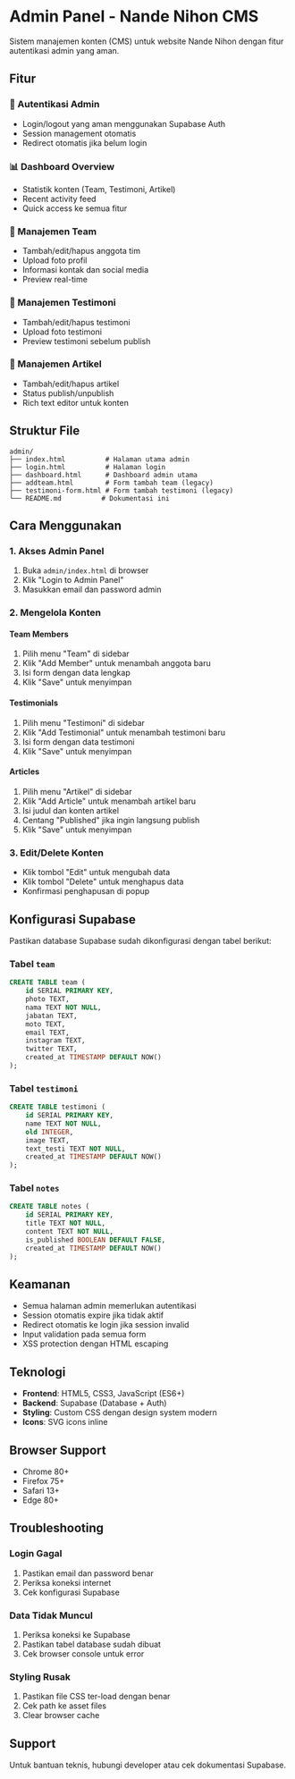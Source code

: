 # Admin Panel - Nande Nihon CMS

Sistem manajemen konten (CMS) untuk website Nande Nihon dengan fitur autentikasi admin yang aman.

## Fitur

### 🔐 Autentikasi Admin
- Login/logout yang aman menggunakan Supabase Auth
- Session management otomatis
- Redirect otomatis jika belum login

### 📊 Dashboard Overview
- Statistik konten (Team, Testimoni, Artikel)
- Recent activity feed
- Quick access ke semua fitur

### 👥 Manajemen Team
- Tambah/edit/hapus anggota tim
- Upload foto profil
- Informasi kontak dan social media
- Preview real-time

### 💬 Manajemen Testimoni
- Tambah/edit/hapus testimoni
- Upload foto testimoni
- Preview testimoni sebelum publish

### 📝 Manajemen Artikel
- Tambah/edit/hapus artikel
- Status publish/unpublish
- Rich text editor untuk konten

## Struktur File

```
admin/
├── index.html          # Halaman utama admin
├── login.html          # Halaman login
├── dashboard.html      # Dashboard admin utama
├── addteam.html        # Form tambah team (legacy)
├── testimoni-form.html # Form tambah testimoni (legacy)
└── README.md          # Dokumentasi ini
```

## Cara Menggunakan

### 1. Akses Admin Panel
1. Buka `admin/index.html` di browser
2. Klik "Login to Admin Panel"
3. Masukkan email dan password admin

### 2. Mengelola Konten

#### Team Members
1. Pilih menu "Team" di sidebar
2. Klik "Add Member" untuk menambah anggota baru
3. Isi form dengan data lengkap
4. Klik "Save" untuk menyimpan

#### Testimonials
1. Pilih menu "Testimoni" di sidebar
2. Klik "Add Testimonial" untuk menambah testimoni baru
3. Isi form dengan data testimoni
4. Klik "Save" untuk menyimpan

#### Articles
1. Pilih menu "Artikel" di sidebar
2. Klik "Add Article" untuk menambah artikel baru
3. Isi judul dan konten artikel
4. Centang "Published" jika ingin langsung publish
5. Klik "Save" untuk menyimpan

### 3. Edit/Delete Konten
- Klik tombol "Edit" untuk mengubah data
- Klik tombol "Delete" untuk menghapus data
- Konfirmasi penghapusan di popup

## Konfigurasi Supabase

Pastikan database Supabase sudah dikonfigurasi dengan tabel berikut:

### Tabel `team`
```sql
CREATE TABLE team (
    id SERIAL PRIMARY KEY,
    photo TEXT,
    nama TEXT NOT NULL,
    jabatan TEXT,
    moto TEXT,
    email TEXT,
    instagram TEXT,
    twitter TEXT,
    created_at TIMESTAMP DEFAULT NOW()
);
```

### Tabel `testimoni`
```sql
CREATE TABLE testimoni (
    id SERIAL PRIMARY KEY,
    name TEXT NOT NULL,
    old INTEGER,
    image TEXT,
    text_testi TEXT NOT NULL,
    created_at TIMESTAMP DEFAULT NOW()
);
```

### Tabel `notes`
```sql
CREATE TABLE notes (
    id SERIAL PRIMARY KEY,
    title TEXT NOT NULL,
    content TEXT NOT NULL,
    is_published BOOLEAN DEFAULT FALSE,
    created_at TIMESTAMP DEFAULT NOW()
);
```

## Keamanan

- Semua halaman admin memerlukan autentikasi
- Session otomatis expire jika tidak aktif
- Redirect otomatis ke login jika session invalid
- Input validation pada semua form
- XSS protection dengan HTML escaping

## Teknologi

- **Frontend**: HTML5, CSS3, JavaScript (ES6+)
- **Backend**: Supabase (Database + Auth)
- **Styling**: Custom CSS dengan design system modern
- **Icons**: SVG icons inline

## Browser Support

- Chrome 80+
- Firefox 75+
- Safari 13+
- Edge 80+

## Troubleshooting

### Login Gagal
1. Pastikan email dan password benar
2. Periksa koneksi internet
3. Cek konfigurasi Supabase

### Data Tidak Muncul
1. Periksa koneksi ke Supabase
2. Pastikan tabel database sudah dibuat
3. Cek browser console untuk error

### Styling Rusak
1. Pastikan file CSS ter-load dengan benar
2. Cek path ke asset files
3. Clear browser cache

## Support

Untuk bantuan teknis, hubungi developer atau cek dokumentasi Supabase.
